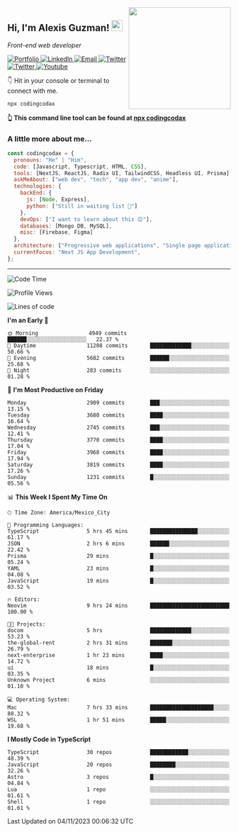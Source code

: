 <img align='right' src="https://media.giphy.com/media/M9gbBd9nbDrOTu1Mqx/giphy.gif" width="230">
<h2>Hi, I'm Alexis Guzman! <img src="https://media.giphy.com/media/hvRJCLFzcasrR4ia7z/giphy.gif" width="25px"></h2>
<p><em>Front-end web developer</em></p>

<p>
  <a href='https://www.codingcodax.dev' target='_blank'>
    <img alt='Portfolio' src='https://img.shields.io/badge/Portfolio-black?logo=vercel&style=flat-square'>
  </a>
  <a href='https://linkedin.com/in/codingcodax' target='_blank'>
    <img alt='LinkedIn' src='https://img.shields.io/badge/LinkedIn-black?logo=LinkedIn&style=flat-square'>
  </a>
  <a href='mailto:codingcodax@gmail.com' target='_blank'>
    <img alt='Email' src='https://img.shields.io/badge/Email-black?logo=Gmail&style=flat-square'>
  </a>
  <a href='https://twitter.com/codingcodax' target='_blank'>
    <img alt='Twitter' src='https://img.shields.io/badge/Twitter-black?logo=Twitter&style=flat-square'>
  </a>
  <a href='https://www.instagram.com/codingcodax' target='_blank'>
    <img alt='Twitter' src='https://img.shields.io/badge/Instagram-black?logo=Instagram&style=flat-square'>
  </a>
  <a href='https://www.youtube.com/@codingcodax' target='_blank'>
    <img alt='Youtube' src='https://img.shields.io/badge/YouTube-black?logo=Youtube&style=flat-square'>
  </a>
</p>

👇 Hit in your console or terminal to connect with me.

```bash
npx codingcodax
```
**👆 This command line tool can be found at [npx codingcodax](https://github.com/codingcodax/npx-codingcodax)**

<h3>A little more about me...</h3>

```javascript
const codingcodax = {
  pronouns: "He" | "Him",
  code: [Javascript, Typescript, HTML, CSS],
  tools: [NextJS, ReactJS, Radix UI, TailwindCSS, Headless UI, Prisma],
  askMeAbout: ["web dev", "tech", "app dev", "anime"],
  technologies: {
    backEnd: {
      js: [Node, Express],
      python: ["Still in waiting list 🥲"]
    },
    devOps: ["I want to learn about this 😊"],
    databases: [Mongo DB, MySQL],
    misc: [Firebase, Figma]
  },
  architecture: ["Progressive web applications", "Single page applications"],
  currentFocus: "Next JS App Development",
};
```

---

<!--START_SECTION:waka-->
![Code Time](http://img.shields.io/badge/Code%20Time-1%2C910%20hrs%2019%20mins-blue)

![Profile Views](http://img.shields.io/badge/Profile%20Views-0-blue)

![Lines of code](https://img.shields.io/badge/From%20Hello%20World%20I%27ve%20Written-9.3%20million%20lines%20of%20code-blue)

**I'm an Early 🐤** 

```text
🌞 Morning                4949 commits        ██████░░░░░░░░░░░░░░░░░░░   22.37 % 
🌆 Daytime                11208 commits       █████████████░░░░░░░░░░░░   50.66 % 
🌃 Evening                5682 commits        ██████░░░░░░░░░░░░░░░░░░░   25.68 % 
🌙 Night                  283 commits         ░░░░░░░░░░░░░░░░░░░░░░░░░   01.28 % 
```
📅 **I'm Most Productive on Friday** 

```text
Monday                   2909 commits        ███░░░░░░░░░░░░░░░░░░░░░░   13.15 % 
Tuesday                  3680 commits        ████░░░░░░░░░░░░░░░░░░░░░   16.64 % 
Wednesday                2745 commits        ███░░░░░░░░░░░░░░░░░░░░░░   12.41 % 
Thursday                 3770 commits        ████░░░░░░░░░░░░░░░░░░░░░   17.04 % 
Friday                   3968 commits        ████░░░░░░░░░░░░░░░░░░░░░   17.94 % 
Saturday                 3819 commits        ████░░░░░░░░░░░░░░░░░░░░░   17.26 % 
Sunday                   1231 commits        █░░░░░░░░░░░░░░░░░░░░░░░░   05.56 % 
```


📊 **This Week I Spent My Time On** 

```text
🕑︎ Time Zone: America/Mexico_City

💬 Programming Languages: 
TypeScript               5 hrs 45 mins       ███████████████░░░░░░░░░░   61.17 % 
JSON                     2 hrs 6 mins        ██████░░░░░░░░░░░░░░░░░░░   22.42 % 
Prisma                   29 mins             █░░░░░░░░░░░░░░░░░░░░░░░░   05.24 % 
YAML                     23 mins             █░░░░░░░░░░░░░░░░░░░░░░░░   04.08 % 
JavaScript               19 mins             █░░░░░░░░░░░░░░░░░░░░░░░░   03.52 % 

🔥 Editors: 
Neovim                   9 hrs 24 mins       █████████████████████████   100.00 % 

🐱‍💻 Projects: 
docom                    5 hrs               █████████████░░░░░░░░░░░░   53.23 % 
the-global-rent          2 hrs 31 mins       ███████░░░░░░░░░░░░░░░░░░   26.79 % 
next-enterprise          1 hr 23 mins        ████░░░░░░░░░░░░░░░░░░░░░   14.72 % 
ui                       18 mins             █░░░░░░░░░░░░░░░░░░░░░░░░   03.35 % 
Unknown Project          6 mins              ░░░░░░░░░░░░░░░░░░░░░░░░░   01.10 % 

💻 Operating System: 
Mac                      7 hrs 33 mins       ████████████████████░░░░░   80.32 % 
WSL                      1 hr 51 mins        █████░░░░░░░░░░░░░░░░░░░░   19.68 % 
```

**I Mostly Code in TypeScript** 

```text
TypeScript               30 repos            ████████████░░░░░░░░░░░░░   48.39 % 
JavaScript               20 repos            ████████░░░░░░░░░░░░░░░░░   32.26 % 
Astro                    3 repos             █░░░░░░░░░░░░░░░░░░░░░░░░   04.84 % 
Lua                      1 repo              ░░░░░░░░░░░░░░░░░░░░░░░░░   01.61 % 
Shell                    1 repo              ░░░░░░░░░░░░░░░░░░░░░░░░░   01.61 % 
```




 Last Updated on 04/11/2023 00:06:32 UTC
<!--END_SECTION:waka-->
